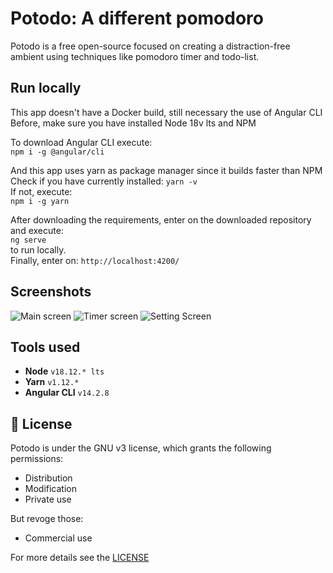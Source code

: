 # Potodo: A different pomodoro
<!-- <img src="https://img.shields.io/github/license/PotodoApp/potodo?color=blue" alias="License"> -->
Potodo is a free open-source focused on creating a distraction-free ambient using techniques like pomodoro timer and todo-list.


## Run locally
This app doesn't have a Docker build, still necessary the use of Angular CLI  
Before, make sure you have installed Node 18v lts and NPM

To download Angular CLI execute:  
```npm i -g @angular/cli```  

And this app uses yarn as package manager since it builds faster than NPM
Check if you have currently installed: `yarn -v`  
If not, execute:  
```npm i -g yarn```  

After downloading the requirements, enter on the downloaded repository and execute:  
```ng serve```  
to run locally.   
Finally, enter on: `http://localhost:4200/`  


## Screenshots

![Main screen](https://user-images.githubusercontent.com/53125029/202861400-b66fb043-c5ad-44d6-9ecd-7fd97cf8d9ea.png)
![Timer screen](https://user-images.githubusercontent.com/53125029/202861416-f0fbecd6-beca-46ab-b723-21b26a4de9b5.png)
![Setting Screen](https://user-images.githubusercontent.com/53125029/202861436-96cf50fa-bd11-4993-8253-908e001de289.png)


## Tools used
- **Node** `v18.12.* lts`
- **Yarn** `v1.12.*`
- **Angular CLI** `v14.2.8`  

## 📜 License
Potodo is under the GNU v3 license, which grants the following permissions:  

- Distribution
- Modification
- Private use

But revoge those:
- Commercial use

For more details see the [LICENSE](https://github.com/PotodoApp/Potodo/blob/main/LICENSE)

